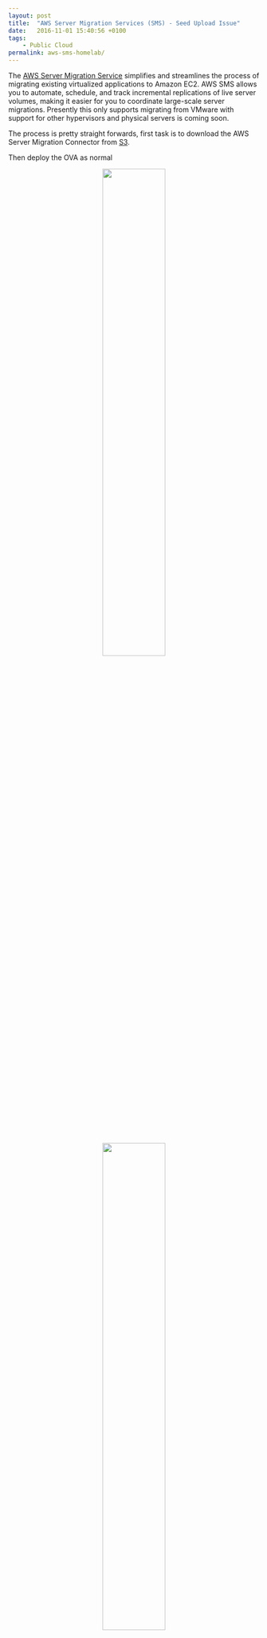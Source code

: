 ```yaml
---
layout: post
title:  "AWS Server Migration Services (SMS) - Seed Upload Issue"
date:   2016-11-01 15:40:56 +0100
tags:
    - Public Cloud
permalink: aws-sms-homelab/
---
```

The [AWS Server Migration Service](https://aws.amazon.com/server-migration-service/) simplifies and streamlines the process of migrating existing virtualized applications to Amazon EC2. AWS SMS allows you to automate, schedule, and track incremental replications of live server volumes, making it easier for you to coordinate large-scale server migrations. Presently this only supports migrating from VMware with support for other hypervisors and physical servers is coming soon.

The process is pretty straight forwards,  first task is to download the AWS Server Migration Connector from [S3](https://s3.amazonaws.com/sms-connector/AWS-SMS-Connector.ova).

Then deploy the OVA as normal  
<center><img src="/images/aws-sms-ova-deploy.jpeg" width="50%"></center>

<center><img src="/images/aws-sms-ova-deploy-final.jpeg" width="50%"></center>

The Connector has a web UI, once deployed connect open browser to https://dhcp-addr
<center><img src="/images/aws-sma-cfg-wiz.jpeg" width="50%"></center>

The SMS Connector needst to connect to your AWS account and therefore we need to create a user with the "ServerMigrationConnector" role attached.
<center><img src="/images/aws-sms-account.jpeg" width="50%"></center>

The setup wizard guides you through the following steps,

* Step 1: License Agreement
* Step 2: Create a Password
* Step 3: Network Info
* Step 4: Log Uploads and Upgrades
* Step 5: Server Migration Service

Once configuration is complete the connection to AWS and vCenter should show good in the connector configuration.
<center><img src="/images/aws-sma-cfg-complete.jpeg" width="50%"></center>

If we then connect to AWS we can see the connector.
<center><img src="/images/aws-sma-cfg-complete-console.jpeg" width="50%"></center>

The first task to complete is importing the server catalog from the Connector and inspect the vCenter Server inventory.
<center><img src="/images/aws-sma-import.jpeg" width="50%"></center>

We need a custom role creating to import a virtual machine.  To do this create a local file named trust-policy.json with the following content:  

```  
{  
    "Version": "2012-10-17",  
    "Statement": [  
        {  
            "Sid": "",  
            "Effect": "Allow",  
            "Principal": {  
                "Service": "sms.amazonaws.com"  
            },  
            "Action": "sts:AssumeRole",  
            "Condition": {  
                "StringEquals": {  
                    "sts:ExternalId": "sms"  
                }  
            }  
        }  
    ]  
}  
```   

Create a local file named role-policy.json with the following content:  

```  
{  
    "Version": "2012-10-17",  
    "Statement": [  
        {  
            "Effect": "Allow",  
            "Action": [  
                "ec2:ModifySnapshotAttribute",  
                "ec2:CopySnapshot",  
                "ec2:CopyImage",  
                "ec2:DeleteSnapshot",  
                "ec2:DescribeImages",  
                "ec2:DescribeSnapshots"  
            ],  
            "Resource": "*"  
        }  
    ]  
}  
```  

At a command prompt, go to the directory where you stored the two JSON policy files, and run the following commands to create the SMS service role:  

    aws iam create-role --role-name sms --assume-role-policy-document file://trust-policy.json
    aws iam put-role-policy --role-name sms --policy-name sms --policy-document file:/

<center><img src="/images/aws-policy-create.jpeg" width="50%"></center>

Once the vCenter Server Inventory is imported to AWS SMS, and the role is created we can create our first replication job.
<center><img src="/images/aws-sms-replication.jpeg" width="50%"></center>

Seed Upload Issue
=================

In theory this should run the initial seed replication, I started my first replication of a small CentOS7 VM at around 5pm and left it running all night,  on checking at 9am it still had not completed.
<center><img src="/images/aws-sma-import-status.jpeg" width="50%"></center>

While I don't have the worlds fastest internet upload connection this should have completed in 16hrs so I went in search of the log files.  Usefully if you connect to the web UI of the SMS Connector there is a 'Support Link' one of which is 'Download Log Bundle'. Clicking this downloads connector-debug.tar.gz after a lot of trial and error looking through the various files within I found,

    /connector-debug/var/log/connector/sms-replications-poller.log

The SMS Connector replication poller appears to be a Java application which performs the inventory and upload services. The output is left quite verbose so its fairly easy to following the upload process in summary it flows like this,  

* ValidateReplicationJob (Connects to vCenter and confirms permissions)
* CREATE_UPLOAD_BUCKET (Connects to S3 and creates a bucket)
* CREATE_BASE_SNAPSHOT (Connects to vCenter and creates a snapshot)
* UPLOAD_BASE_SNAPSHOT (Starts a InMemoryStreamingMultipartUpload of snapshot to S3)

For my upload I can see it starting well and uploading,

``` 
2016-11-01 17:08:21.447 [INFO ] [RTP:sms-job-75a5401c:sms-run-04a4416d:UploadBaseSnapshot] ReplicationTaskPoller:184 - ---------------------------------------------------------------
2016-11-01 17:08:21.447 [INFO ] [RTP:sms-job-75a5401c:sms-run-04a4416d:UploadBaseSnapshot] ReplicationTaskPoller:185 - 	MESSAGE: UPLOAD_BASE_SNAPSHOT
2016-11-01 17:08:21.451 [INFO ] [RTP:sms-job-75a5401c:sms-run-04a4416d:UploadBaseSnapshot] ReplicationTaskPoller:216 - 	Available slots: 10 LRO, 20 fast. Used LRO slot.
2016-11-01 17:08:21.451 [INFO ] [RTP:sms-job-75a5401c:sms-run-04a4416d:UploadBaseSnapshot] ReplicationTaskPoller:228 - 	STARTED: UPLOAD_BASE_SNAPSHOT
2016-11-01 17:08:21.451 [INFO ] [RTP:sms-job-75a5401c:sms-run-04a4416d:UploadBaseSnapshot] ReplicationTaskPoller:229 - ---------------------------------------------------------------
2016-11-01 17:08:21.632 [INFO ] [sms-job-75a5401c:sms-run-04a4416d:UploadBaseSnapshot] SMSClient:156 - SendMessage: {Type: UPLOAD_BASE_SNAPSHOT_RESULT, ContextToken: sms-job-75a5401c:sms-run-04a4416d:UploadBaseSnapshot, TaskState: STARTING}
2016-11-01 17:08:22.961 [INFO ] [sms-job-75a5401c:sms-run-04a4416d:UploadBaseSnapshot] UploadBaseSnapshotBasicOperation:88 - Successfully responded to SMS to start the task
2016-11-01 17:08:22.961 [INFO ] [sms-job-75a5401c:sms-run-04a4416d:UploadBaseSnapshot] VSphereClientFactory:52 - Logging into vcenter.darrylcauldwell.local as administrator@vsphere.local
2016-11-01 17:08:23.039 [INFO ] [sms-job-75a5401c:sms-run-04a4416d:UploadBaseSnapshot] VSphereClient:90 - Connected: vSphere session, login: 'VSPHERE.LOCAL\Administrator', IP/Hostname: vcenter.darrylcauldwell.local, Product: VMware vCenter Server 6.0.0 build-3634794, apiVersion: 6.0, OS: linux-x64, Server instanceUuid: 25e94de5-86ce-4284-b3f7-004d54883739
2016-11-01 17:08:23.042 [INFO ] [sms-job-75a5401c:sms-run-04a4416d:UploadBaseSnapshot] SmsVSphereClientFactory:69 - Connected to vSphere: VMware vCenter Server 6.0.0 build-3634794
2016-11-01 17:08:23.042 [INFO ] [sms-job-75a5401c:sms-run-04a4416d:UploadBaseSnapshot] UploadBaseSnapshotBasicOperation:376 - vSphere session, login: 'VSPHERE.LOCAL\Administrator', IP/Hostname: vcenter.darrylcauldwell.local, Product: VMware vCenter Server 6.0.0 build-3634794, apiVersion: 6.0, OS: linux-x64, Server instanceUuid: 25e94de5-86ce-4284-b3f7-004d54883739
2016-11-01 17:08:23.313 [INFO ] [sms-job-75a5401c:sms-run-04a4416d:UploadBaseSnapshot] EsxCertificateUtils:22 - ESX certificate of HostSystem:host-20 @ https://vcenter.darrylcauldwell.local/sdk of VirtualMachine:vm-162 @ https://vcenter.darrylcauldwell.local/sdk found, size: 1468
2016-11-01 17:08:23.320 [INFO ] [sms-job-75a5401c:sms-run-04a4416d:UploadBaseSnapshot] UploadBaseSnapshotBasicOperation:99 - Snapshot: snapshot-164
2016-11-01 17:08:23.437 [INFO ] [Thread-7] UploadBaseSnapshotBasicOperation$1:130 - Renewed lease...
2016-11-01 17:08:23.444 [INFO ] [Finalizer] VSphereClient:280 - Already logged out.
2016-11-01 17:08:23.445 [INFO ] [Finalizer] VSphereClient:280 - Already logged out.
2016-11-01 17:08:23.465 [INFO ] [sms-job-75a5401c:sms-run-04a4416d:UploadBaseSnapshot] SnapshotStream:163 - Vmdkurl: https://esx2.darrylcauldwell.local/nfc/52da312e-52f9-ae78-46dd-687261688222/disk-1.vmdk
2016-11-01 17:08:23.465 [INFO ] [sms-job-75a5401c:sms-run-04a4416d:UploadBaseSnapshot] SnapshotStream:176 - Added vmdkurl: https://esx2.darrylcauldwell.local/nfc/52da312e-52f9-ae78-46dd-687261688222/disk-1.vmdk and contentID: 4e3f3d82a59ef77087fee67c67ee9838 to the map
2016-11-01 17:08:23.465 [INFO ] [sms-job-75a5401c:sms-run-04a4416d:UploadBaseSnapshot] SnapshotStream:181 - Got vmdkUrls...
2016-11-01 17:08:23.467 [INFO ] [sms-job-75a5401c:sms-run-04a4416d:UploadBaseSnapshot] UploadBaseSnapshotBasicOperation:283 - Starting progress updater...
2016-11-01 17:08:23.468 [INFO ] [sms-job-75a5401c:sms-run-04a4416d:UploadBaseSnapshot] UploadBaseSnapshotBasicOperation:285 - Progress updater started
2016-11-01 17:08:23.469 [INFO ] [sms-job-75a5401c:sms-run-04a4416d:UploadBaseSnapshot] UploadBaseSnapshotBasicOperation:171 - URL: https://esx2.darrylcauldwell.local/nfc/52da312e-52f9-ae78-46dd-687261688222/disk-1.vmdkDiskInfoDiskInfo(controllerName=VirtualLsiLogicController, controllerKey=1000, busNumber=0, unitNumber=0, longContentId=4e3f3d82a59ef77087fee67c67ee9838, capacityInBytes=17179869184)
2016-11-01 17:08:23.499 [INFO ] [sms-job-75a5401c:sms-run-04a4416d:UploadBaseSnapshot] UploadBaseSnapshotBasicOperation:178 - sms-job-75a5401c/sms-run-04a4416d/4e3f3d82a59ef77087fee67c67ee9838.vmdk
2016-11-01 17:08:23.501 [INFO ] [sms-job-75a5401c:sms-run-04a4416d:UploadBaseSnapshot] InMemoryStreamingMultipartUpload:53 - Initiating upload
2016-11-01 17:08:24.364 [INFO ] [sms-job-75a5401c:sms-run-04a4416d:UploadBaseSnapshot] InMemoryStreamingMultipartUpload:62 - Upload initiated, upload Id:HX5mm4ELRT17CGnsm4a6voAjP4ryyCTnb34qy1C0_1aMKE8zJtuo1Ob7sN56GMbIyFYjTRaB8lFzKUq2AwBOmJFmywRI2zzURdhmKk_yivl7Zzo5LcbvHaOBiabEMHOw
2016-11-01 17:08:24.364 [INFO ] [sms-job-75a5401c:sms-run-04a4416d:UploadBaseSnapshot] InMemoryStreamingMultipartUpload:71 - Attempting to upload part 1
2016-11-01 17:08:28.605 [INFO ] [pool-2-thread-1] SMSClient:156 - SendMessage: {Type: UPLOAD_BASE_SNAPSHOT_RESULT, ContextToken: sms-job-75a5401c:sms-run-04a4416d:UploadBaseSnapshot, TaskState: ONGOING, Progress: 0}
2016-11-01 17:08:31.060 [INFO ] [sms-job-75a5401c:sms-run-04a4416d:UploadBaseSnapshot] InMemoryStreamingMultipartUpload:79 - Uploading part 1
2016-11-01 17:30:37.399 [INFO ] [sms-job-75a5401c:sms-run-04a4416d:UploadBaseSnapshot] InMemoryStreamingMultipartUpload:89 - Bytes Transferred: 104857600
2016-11-01 17:30:37.400 [INFO ] [sms-job-75a5401c:sms-run-04a4416d:UploadBaseSnapshot] InMemoryStreamingMultipartUpload:103 - Part uploaded
2016-11-01 17:30:37.400 [INFO ] [sms-job-75a5401c:sms-run-04a4416d:UploadBaseSnapshot] UploadBaseSnapshotBasicOperation:197 - Upload Progress Percentage: 0
2016-11-01 17:30:37.400 [INFO ] [sms-job-75a5401c:sms-run-04a4416d:UploadBaseSnapshot] InMemoryStreamingMultipartUpload:71 - Attempting to upload part 2
2016-11-01 17:30:46.970 [INFO ] [sms-job-75a5401c:sms-run-04a4416d:UploadBaseSnapshot] InMemoryStreamingMultipartUpload:79 - Uploading part 2
2016-11-01 18:15:48.541 [INFO ] [sms-job-75a5401c:sms-run-04a4416d:UploadBaseSnapshot] UploadBaseSnapshotBasicOperation:197 - Upload Progress Percentage: 1
``` 

However it then looks like Part 2 fails to upload with java.io.IOException

``` 
2016-11-01 18:15:48.599 [ERROR] [sms-job-75a5401c:sms-run-04a4416d:UploadBaseSnapshot] UploadBaseSnapshotBasicOperation:227 - Failed when uploading base disk(s) to S3......
java.io.IOException: Premature EOF
2016-11-01 18:15:48.727 [INFO ] [sms-job-75a5401c:sms-run-04a4416d:UploadBaseSnapshot] SMSClient:156 - SendMessage: {Type: UPLOAD_BASE_SNAPSHOT_RESULT, ContextToken: sms-job-75a5401c:sms-run-04a4416d:UploadBaseSnapshot, TaskState: ERROR, StatusCode: CONNECTOR_ERROR, StatusMessage: Failed to upload base disk(s) to S3. Please try again. If this problem persists, please contact AWS support: Premature EOF, DiagnosticMessage: java.io.IOException: Premature EOF
2016-11-01 18:15:48.727 [INFO ] [sms-job-75a5401c:sms-run-04a4416d:UploadBaseSnapshot] SMSClient:156 - SendMessage: {Type: UPLOAD_BASE_SNAPSHOT_RESULT, ContextToken: sms-job-75a5401c:sms-run-04a4416d:UploadBaseSnapshot, TaskState: ERROR, StatusCode: CONNECTOR_ERROR, StatusMessage: Failed to upload base disk(s) to S3. Please try again. If this problem persists, please contact AWS support: Premature EOF, DiagnosticMessage: java.io.IOException: Premature EOF
``` 

The java job sms-job-75a5401c:sms-run-04a4416d:UploadBaseSnapshot then appears to exit and think its finished upload of base snapshot.

``` 
2016-11-01 18:15:49.590 [INFO ] [sms-job-75a5401c:sms-run-04a4416d:UploadBaseSnapshot] ReplicationTaskPoller:249 - ---------------------------------------------------------------
2016-11-01 18:15:49.590 [INFO ] [sms-job-75a5401c:sms-run-04a4416d:UploadBaseSnapshot] ReplicationTaskPoller:250 - 	FINISHED: UPLOAD_BASE_SNAPSHOT:sms-job-75a5401c:sms-run-04a4416d:UploadBaseSnapshot
2016-11-01 18:15:49.590 [INFO ] [sms-job-75a5401c:sms-run-04a4416d:UploadBaseSnapshot] ReplicationTaskPoller:252 - ---------------------------------------------------------------
``` 



This appears bad,  not because the upload failed as uploads do fail,  but bad that as the AWS Console SMS Service shows that the upload is progressing without error when actually the Connector has failed and is not uploading.
